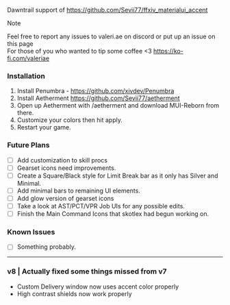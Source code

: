 Dawntrail support of https://github.com/Sevii77/ffxiv_materialui_accent

> [!NOTE]
> Feel free to report any issues to valeri.ae on discord or put up an issue on this page           
> For those of you who wanted to tip some coffee <3
> https://ko-fi.com/valeriae

### Installation
1. Install Penumbra - https://github.com/xivdev/Penumbra
2. Install Aetherment https://github.com/Sevii77/aetherment
3. Open up Aetherment with /aetherment and download MUI-Reborn from there.
4. Customize your colors then hit apply.
5. Restart your game.
   
### Future Plans
- [ ] Add customization to skill procs
- [ ] Gearset icons need improvements.
- [ ] Create a Square/Black style for Limit Break bar as it only has Silver and Minimal.
- [ ] Add minimal bars to remaining UI elements.
- [ ] Add glow version of gearset icons
- [ ] Take a look at AST/PCT/VPR Job UIs for any possible edits.
- [ ] Finish the Main Command Icons that skotlex had begun working on.

### Known Issues
- [ ] Something probably.

---
### v8 | Actually fixed some things missed from v7
- Custom Delivery window now uses accent color properly
- High contrast shields now work properly

